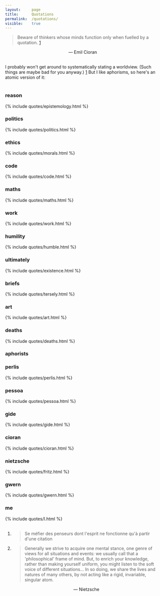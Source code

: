 ```yaml
---
layout: 	page
title: 		Quotations
permalink: 	/quotations/
visible:	true
---
```


> Beware of thinkers whose minds function only when fuelled by a quotation. <a href="#fn:1" id="fnref:1">1</a>

<div align="center">— Emil Cioran</div><br>

I probably won't get around to systematically stating a worldview. (Such things are maybe bad for you anyway.) <a href="#fn:2" id="fn:2">1</a> But I like aphorisms, so here's an atomic version of it:<br><br>


<div class="accordion">
	<h3>reason</h3><div>{%		include quotes/epistemology.html	%}</div>
	<h3>politics</h3><div>{%	include quotes/politics.html	%}</div>
	<h3>ethics</h3><div>{%		include quotes/morals.html	%}</div>
	<h3>code</h3><div>{%		include quotes/code.html	%}</div>
	<h3>maths</h3><div>{%		include quotes/maths.html	%}</div>
	<h3>work</h3><div>{%		include quotes/work.html	%}</div>
	<h3>humility</h3><div>{%	include quotes/humble.html	%}</div>
	<h3>ultimately</h3><div>{%	include quotes/existence.html	%}</div>
	<h3>briefs</h3><div>{%		include quotes/tersely.html	%}</div>
	<h3>art</h3><div>{%			include quotes/art.html		%}</div>
	<h3>deaths</h3><div>{%		include quotes/deaths.html	%}</div>
	<h3>aphorists</h3>
	<div>
		<div class="accordion">
			<h3>perlis</h3><div>{%		include quotes/perlis.html	%}</div>
			<h3>pessoa</h3><div>{%		include quotes/pessoa.html	%}</div>
			<h3>gide</h3><div>{%		include quotes/gide.html	%}</div>
			<h3>cioran</h3><div>{%		include quotes/cioran.html	%}</div>
			<h3>nietzsche</h3><div>{%	include quotes/fritz.html	%}</div>
			<h3>gwern</h3><div>{%		include quotes/gwern.html	%}</div>
			<h3>me</h3><div>{%			include quotes/I.html		%}</div><br>	
		</div>
	</div>
</div>


<div class="footnotes"><ol>
    <!-- 1 -->
    <li class="footnote" id="fn:1">
        <blockquote>Se méfier des penseurs dont l'esprit ne fonctionne qu'à partir d'une citation</blockquote>
    </li>
    <li class="footnote" id="fn:2">
	<blockquote>Generally we strive to acquire one mental stance, one genre of views for all situations and events: we usually call that a 'philosophical' frame of mind. But, to enrich your knowledge, rather than making yourself uniform, you might listen to the soft voice of different situations... In so doing, we share the lives and natures of many others, by not acting like a rigid, invariable, singular atom.</blockquote>
	<div align="center">— Nietzsche</div>
</li>
</ol>
<br>


